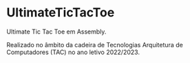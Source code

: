 # UltimateTicTacToe

Ultimate Tic Tac Toe em Assembly.

Realizado no âmbito da cadeira de Tecnologias Arquitetura de Computadores (TAC) no ano letivo 2022/2023.
